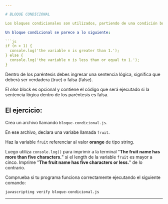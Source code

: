 ```yaml
---

# BLOQUE CONDICIONAL

Los bloques condicionales son utilizados, partiendo de una condición booleana específica, alterar el control de flujo de un programa.

Un bloque condicional se parece a lo siguiente:

```js
if (n > 1) {
  console.log('the variable n is greater than 1.');
} else {
  console.log('the variable n is less than or equal to 1.');
}
```

Dentro de los paréntesis debes ingresar una sentencia lógica, significa que deberá ser verdadera (true) o falsa (false).

El *else* block es opcional y contiene el código que será ejecutado si la sentencia lógica dentro de los paréntesis es falsa.

## El ejercicio:

Crea un archivo llamando `bloque-condicional.js`.

En ese archivo, declara una variabe llamada `fruit`.

Haz la variable `fruit` referenciar al valor **orange** de tipo string.

Luego utiliza `console.log()` para imprimir a la terminal "**The fruit name has more than five characters.**" si el length de la variable `fruit` es mayor a cinco.
Imprime "**The fruit name has five characters or less.**" de lo contrario.

Comprueba si tu programa funciona correctamente ejecutando el siguiente comando:

`javascripting verify bloque-condicional.js`

---
```

